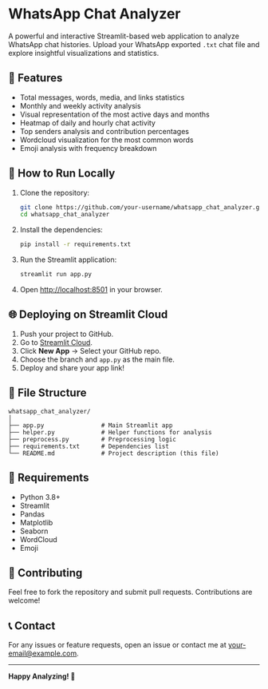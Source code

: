 # WhatsApp Chat Analyzer

A powerful and interactive Streamlit-based web application to analyze WhatsApp chat histories. Upload your WhatsApp exported `.txt` chat file and explore insightful visualizations and statistics.

## 📌 **Features**

* Total messages, words, media, and links statistics
* Monthly and weekly activity analysis
* Visual representation of the most active days and months
* Heatmap of daily and hourly chat activity
* Top senders analysis and contribution percentages
* Wordcloud visualization for the most common words
* Emoji analysis with frequency breakdown

## 🚀 **How to Run Locally**

1. Clone the repository:

   ```bash
   git clone https://github.com/your-username/whatsapp_chat_analyzer.git
   cd whatsapp_chat_analyzer
   ```

2. Install the dependencies:

   ```bash
   pip install -r requirements.txt
   ```

3. Run the Streamlit application:

   ```bash
   streamlit run app.py
   ```

4. Open [http://localhost:8501](http://localhost:8501) in your browser.

## 🌐 **Deploying on Streamlit Cloud**

1. Push your project to GitHub.
2. Go to [Streamlit Cloud](https://streamlit.io/cloud).
3. Click **New App** → Select your GitHub repo.
4. Choose the branch and `app.py` as the main file.
5. Deploy and share your app link!

## 📂 **File Structure**

```
whatsapp_chat_analyzer/
│
├── app.py                # Main Streamlit app
├── helper.py             # Helper functions for analysis
├── preprocess.py         # Preprocessing logic
├── requirements.txt      # Dependencies list
└── README.md             # Project description (this file)
```

## 📜 **Requirements**

* Python 3.8+
* Streamlit
* Pandas
* Matplotlib
* Seaborn
* WordCloud
* Emoji

## 🤝 **Contributing**

Feel free to fork the repository and submit pull requests. Contributions are welcome!

## 📞 **Contact**

For any issues or feature requests, open an issue or contact me at [your-email@example.com](mailto:your-email@example.com).

---

**Happy Analyzing! 🎉**
